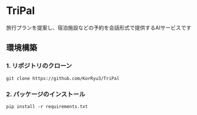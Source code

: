 # TriPal
旅行プランを提案し、宿泊施設などの予約を会話形式で提供するAIサービスです


## 環境構築
### 1. リポジトリのクローン
```
git clone https://github.com/KorRyu3/TriPal
```
### 2. パッケージのインストール
```
pip install -r requirements.txt
```
